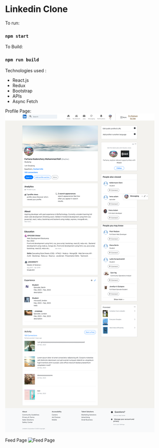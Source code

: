 # Linkedin Clone

To run:

### `npm start`

To Build:

### `npm run build`

Technologies used :

- React.js
- Redux
- Bootstrap
- APIs
- Async Fetch


Profile Page:
![Profile Page](profile-page.png)




Feed Page
![Feed Page](feed-page.png)
